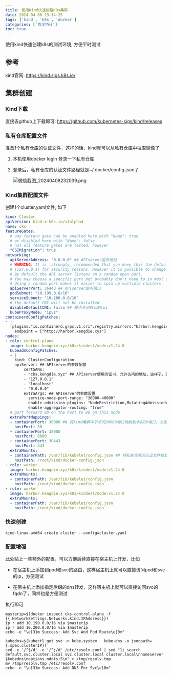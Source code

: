 ```yaml
---
title: 使用Kind快速创建K8s集群
date: 2024-04-08 23:14:25
tags: ['kind', 'k8s', 'docker']
categories: ['奇淫巧计']
toc: true
---
```

使用kind快速创建k8s的测试环境, 方便平时测试

<!--more-->

## 参考

kind官网: https://kind.sigs.k8s.io/

## 集群创建

### Kind下载

直接去github上下载即可: https://github.com/kubernetes-sigs/kind/releases

### 私有仓库配置文件

准备1个私有仓库的认证文件，这样的话，kind就可以从私有仓库中拉取镜像了

1. 本机使用docker login 登录一下私有仓库

2. 登录后，私有仓库的认证文件路径就是~/.docker/config.json了

    ![微信截图_20240408232039.png](https://mys3.kengdie.xyz/blog/微信截图_20240408232039.png)

### Kind集群配置文件

创建1个cluster.yaml文件, 如下

``` yaml
kind: Cluster
apiVersion: kind.x-k8s.io/v1alpha4
name: cks
featureGates:
  # any feature gate can be enabled here with "Name": true
  # or disabled here with "Name": false
  # not all feature gates are tested, however
  "CSIMigration": true 
networking:
  apiServerAddress: "0.0.0.0" ## APIserver监听地址
  # WARNING: It is _strongly_ recommended that you keep this the default
  # (127.0.0.1) for security reasons. However it is possible to change this.
  # By default the API server listens on a random open port.
  # You may choose a specific port but probably don't need to in most cases.
  # Using a random port makes it easier to spin up multiple clusters.
  apiServerPort: 36443 ## APIserver监听端口
  podSubnet: "10.199.0.0/16" 
  serviceSubnet: "10.200.0.0/16"
  # the default CNI will not be installed
  disableDefaultCNI: false ## 是否关闭默认的cni
  kubeProxyMode: "ipvs"
containerdConfigPatches:
- |-
  [plugins."io.containerd.grpc.v1.cri".registry.mirrors."harbor.kengdie.xyz"]
    endpoint = ["http://harbor.kengdie.xyz"]
nodes:
- role: control-plane
  image: harbor.kengdie.xyz/k8s/kindest/node:v1.24.0
  kubeadmConfigPatches:
  - |
    kind: ClusterConfiguration
    apiServer: ## APIserver的参数配置
        certSANs:
        - "cks.kengdie.xyz" ## APIserver使用的证书，允许访问的地址，这样子，就可以内网穿透后远程使用kubeconfig和k8s去交互了，不会报告证书错误了
        - "127.0.0.1"
        - "localhost"
        - "0.0.0.0"
        extraArgs: ## APIserver的参数设置
          service-node-port-range: "30000-40000"
          enable-admission-plugins: "NodeRestriction,MutatingAdmissionWebhook,ValidatingAdmissionWebhook"
          enable-aggregator-routing: "true"
  # port forward 80 on the host to 80 on this node
  extraPortMappings:
  - containerPort: 30080 ## 将kind集群中节点的30080端口映射到本机80端口，方便后续的ingress测试
    hostPort: 80
  - containerPort: 38080
    hostPort: 8080
  - containerPort: 30443
    hostPort: 443
  extraMounts:
  - containerPath: /var/lib/kubelet/config.json ## 将私有仓库的认证文件挂载到kind集群中，这样集群就可以直接用私有仓库中拉取镜像
    hostPath: /root/kind/docker-config.json
- role: worker
  image: harbor.kengdie.xyz/k8s/kindest/node:v1.24.0
  extraMounts:
  - containerPath: /var/lib/kubelet/config.json
    hostPath: /root/kind/docker-config.json
- role: worker
  image: harbor.kengdie.xyz/k8s/kindest/node:v1.24.0
  extraMounts:
  - containerPath: /var/lib/kubelet/config.json
    hostPath: /root/kind/docker-config.json
```

### 快速创建

``` shell
kind-linux-amd64 create cluster --config=cluster.yaml
```

### 配置增强

此处贴上一些额外的配置，可以方便后续直接在宿主机上开发，比如

- 在宿主机上添加到pod和svc的路由，这样宿主机上就可以直接访问pod和svc的ip，方便测试

- 在宿主机上添加指定后缀的dns转发，这样宿主机上就可以直接访问svc的fqdn了，同样也是方便测试

执行即可

``` shell
masterip=$(docker inspect cks-control-plane -f {{.NetworkSettings.Networks.kind.IPAddress}})
ip r add 10.199.0.0/16 via $masterip
ip r add 10.200.0.0/16 via $masterip
echo -e "\e[31m Success: Add Svc And Pod Route\e[0m"

kubedns=$(kubectl get svc -n kube-system   kube-dns -o jsonpath={.spec.clusterIP})
sed -e '/^$/d' -e '/^;/d' /etc/resolv.conf | sed "1i search default.svc.cluster.local svc.cluster.local cluster.local\nnameserver $kubedns\noptions ndots:5\n" > /tmp/resolv.tmp
mv /tmp/resolv.tmp /etc/resolv.conf
echo -e "\e[31m Success: Add DNS For Svc\e[0m"
```